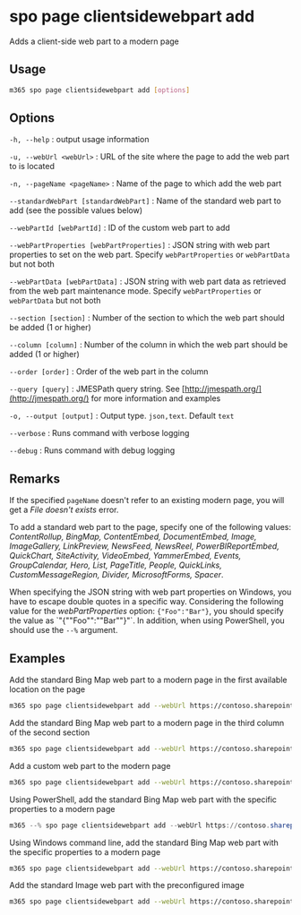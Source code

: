 # spo page clientsidewebpart add

Adds a client-side web part to a modern page

## Usage

```sh
m365 spo page clientsidewebpart add [options]
```

## Options

`-h, --help`
: output usage information

`-u, --webUrl <webUrl>`
: URL of the site where the page to add the web part to is located

`-n, --pageName <pageName>`
: Name of the page to which add the web part

`--standardWebPart [standardWebPart]`
: Name of the standard web part to add (see the possible values below)

`--webPartId [webPartId]`
: ID of the custom web part to add

`--webPartProperties [webPartProperties]`
: JSON string with web part properties to set on the web part. Specify `webPartProperties` or `webPartData` but not both

`--webPartData [webPartData]`
: JSON string with web part data as retrieved from the web part maintenance mode. Specify `webPartProperties` or `webPartData` but not both

`--section [section]`
: Number of the section to which the web part should be added (1 or higher)

`--column [column]`
: Number of the column in which the web part should be added (1 or higher)

`--order [order]`
: Order of the web part in the column

`--query [query]`
: JMESPath query string. See [http://jmespath.org/](http://jmespath.org/) for more information and examples

`-o, --output [output]`
: Output type. `json,text`. Default `text`

`--verbose`
: Runs command with verbose logging

`--debug`
: Runs command with debug logging

## Remarks

If the specified `pageName` doesn't refer to an existing modern page, you will get a _File doesn't exists_ error.

To add a standard web part to the page, specify one of the following values: _ContentRollup, BingMap, ContentEmbed, DocumentEmbed, Image, ImageGallery, LinkPreview, NewsFeed, NewsReel, PowerBIReportEmbed, QuickChart, SiteActivity, VideoEmbed, YammerEmbed, Events, GroupCalendar, Hero, List, PageTitle, People, QuickLinks, CustomMessageRegion, Divider, MicrosoftForms, Spacer_.

When specifying the JSON string with web part properties on Windows, you have to escape double quotes in a specific way. Considering the following value for the _webPartProperties_ option: `{"Foo":"Bar"}`, you should specify the value as \`"{""Foo"":""Bar""}"\`. In addition, when using PowerShell, you should use the `--%` argument.

## Examples

Add the standard Bing Map web part to a modern page in the first available location on the page

```sh
m365 spo page clientsidewebpart add --webUrl https://contoso.sharepoint.com/sites/a-team --pageName page.aspx --standardWebPart BingMap
```

Add the standard Bing Map web part to a modern page in the third column of the second section

```sh
m365 spo page clientsidewebpart add --webUrl https://contoso.sharepoint.com/sites/a-team --pageName page.aspx --standardWebPart BingMap --section 2 --column 3
```

Add a custom web part to the modern page

```sh
m365 spo page clientsidewebpart add --webUrl https://contoso.sharepoint.com/sites/a-team --pageName page.aspx --webPartId 3ede60d3-dc2c-438b-b5bf-cc40bb2351e1
```

Using PowerShell, add the standard Bing Map web part with the specific properties to a modern page

```PowerShell
m365 --% spo page clientsidewebpart add --webUrl https://contoso.sharepoint.com/sites/a-team --pageName page.aspx --standardWebPart BingMap --webPartProperties `"{""Title"":""Foo location""}"`
```

Using Windows command line, add the standard Bing Map web part with the specific properties to a modern page

```sh
m365 spo page clientsidewebpart add --webUrl https://contoso.sharepoint.com/sites/a-team --pageName page.aspx --standardWebPart BingMap --webPartProperties `"{""Title"":""Foo location""}"`
```

Add the standard Image web part with the preconfigured image

```sh
m365 spo page clientsidewebpart add --webUrl https://contoso.sharepoint.com/sites/a-team --pageName page.aspx --standardWebPart Image --webPartData '`{ "dataVersion": "1.8", "serverProcessedContent": {"htmlStrings":{},"searchablePlainTexts":{"captionText":""},"imageSources":{"imageSource":"/sites/team-a/SiteAssets/work-life-balance.png"},"links":{}}, "properties": {"imageSourceType":2,"altText":"a group of people on a beach","overlayText":"Work life balance","fileName":"48146-OFF12_Justice_01.png","siteId":"27664b85-067d-4be9-a7d7-89b2e804d09f","webId":"a7664b85-067d-4be9-a7d7-89b2e804d09f","listId":"37664b85-067d-4be9-a7d7-89b2e804d09f","uniqueId":"67664b85-067d-4be9-a7d7-89b2e804d09f","imgWidth":650,"imgHeight":433,"fixAspectRatio":false,"isOverlayTextEnabled":true}}`'
```